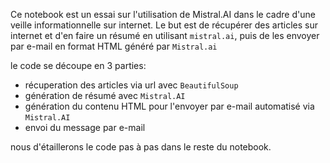 Ce notebook est un essai sur l'utilisation de Mistral.AI dans le cadre d'une veille informationnelle sur internet.
Le but est de récupérer des articles sur internet et d'en faire un résumé en utilisant `mistral.ai`, puis de les envoyer par e-mail en format HTML généré par `Mistral.ai`

le code se découpe en 3 parties:

- récuperation des articles via url avec `BeautifulSoup`
- génération de résumé avec `Mistral.AI`
- génération du contenu HTML pour l'envoyer par e-mail automatisé via `Mistral.AI`
- envoi du message par e-mail

nous d'étaillerons le code pas à pas dans le reste du notebook.
